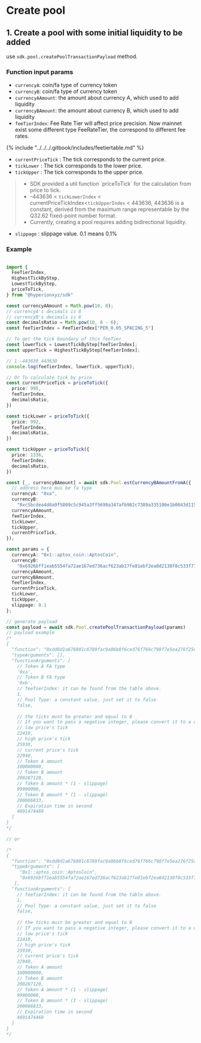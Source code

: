 # Create pool

## 1. Create a pool with some initial liquidity to be added

use `sdk.pool.createPoolTransactionPayload` method.

### Function input params

* `currencyA`:  coin/fa type of currency token
* `currencyB`:  coin/fa type of currency token
* `currencyAAmount`: the amount about currency A, which used to add liquidity
* `currencyBAmount`: the amount about currency B, which used to add liquidity
* `feeTierIndex`: Fee Rate Tier will affect price precision. Now mainnet exist some different type FeeRateTier, the correspond to different fee rates.

{% include "../../../.gitbook/includes/feetiertable.md" %}

* `currentPriceTick` :  The tick corresponds to the current price.
* `tickLower` :  The tick corresponds to the lower price.
* `tickUpper` :  The tick corresponds to the upper price.

> - SDK provided a util function \`priceToTick\` for the calculation from price to tick.
> - -443636 < `tickLowerIndex` < currentPriceTickIndex<`tickUpperIndex` < 443636, 443636 is a constant, derived from the maximum range representable by the Q32.62 fixed-point number format.
> - Currently, creating a pool requires adding bidirectional liquidity.

* `slippage` :  slippage value. 0.1 means 0.1%

### Example

```typescript

import {
  FeeTierIndex,
  HighestTickByStep,
  LowestTickByStep,
  priceToTick,
} from "@hyperionxyz/sdk"

const currencyAAmount = Math.pow(10, 8);
// currencyA's decimals is 8
// currencyB's decimals is 6
const decimalsRatio = Math.pow(10, 8 - 6);
const feeTierIndex = FeeTierIndex["PER_0.05_SPACING_5"]

// To get the tick boundary of this feeTier
const lowerTick = LowestTickByStep[feeTierIndex];
const upperTick = HighestTickByStep[feeTierIndex];

// 1 -443630 443630
console.log(feeTierIndex, lowerTick, upperTick);

// Or To calculate tick by price
const currentPriceTick = priceToTick({
  price: 995,
  feeTierIndex,
  decimalsRatio,
})

const tickLower = priceToTick({
  price: 992,
  feeTierIndex,
  decimalsRatio,
})

const tickUpper = priceToTick({
  price: 1336,
  feeTierIndex,
  decimalsRatio,
})

const [_, currencyBAmount] = await sdk.Pool.estCurrencyBAmountFromA({
  // address here mus be fa type
  currencyA: "0xa",
  currencyB:
    "0xc5bcdea4d8a9f5809c5c945a3ff5698a347afb982c7389a335100e1b0043d115",
  currencyAAmount,
  feeTierIndex,
  tickLower,
  tickUpper,
  currentPriceTick,
});

const params = {
  currencyA: "0x1::aptos_coin::AptosCoin",
  currencyB:
    "0x6926bff1eab5554fa72ae167ed736acf623ab17fe81ebf2ea0d2138f8c533f77::type::T",
  currencyAAmount,
  currencyBAmount,
  feeTierIndex,
  currentPriceTick,
  tickLower,
  tickUpper,
  slippage: 0.1
};

// generate payload
const payload = await sdk.Pool.createPoolTransactionPayload(params)
// payload example
/*
{
  "function": "0xdd8d1a676801c6789fac9a06b8f6ced76f766c798f7e5ea276f25d80b9aa0af0::router_adapter::create_liquidity_entry",
  "typeArguments": [],
  "functionArguments": [
    // Token A FA type
    '0xa',
    // Token B FA type
    '0xb',
    // feeTierIndex: it can be found from the table above.
    1,
    // Pool Type: a constant value, just set it to false
    false,
    
    // the ticks must be greater and equal to 0
    // If you want to pass a negative integer, please convert it to a unsigned integer.
    // low price's tick
    22410,
    // high price's tick
    25930,
    // current price's tick
    22940,
    // Token A amount
    100000000,
    // Token B amount
    200287120,
    // Token A amount * (1 - slippage)
    99900000,
    // Token B amount * (1 - slippage)
    200086833,
    // Expiration time in second
    4891474469
  ]
}
*/

// or

/*
{
  "function": "0xdd8d1a676801c6789fac9a06b8f6ced76f766c798f7e5ea276f25d80b9aa0af0::router_adapter::create_liquidity_both_coin_entry",
  "typeArguments": [
     "0x1::aptos_coin::AptosCoin",
     "0x6926bff1eab5554fa72ae167ed736acf623ab17fe81ebf2ea0d2138f8c533f77::type::T"
   ],
  "functionArguments": [
    // feeTierIndex: it can be found from the table above.
    1,
    // Pool Type: a constant value, just set it to false
    false,
    
    // the ticks must be greater and equal to 0
    // If you want to pass a negative integer, please convert it to a unsigned integer.
    // low price's tick
    22410,
    // high price's tick
    25930,
    // current price's tick
    22940,
    // Token A amount
    100000000,
    // Token B amount
    200287120,
    // Token A amount * (1 - slippage)
    99900000,
    // Token B amount * (1 - slippage)
    200086833,
    // Expiration time in second
    4891474469
  ]
}
*/
```





